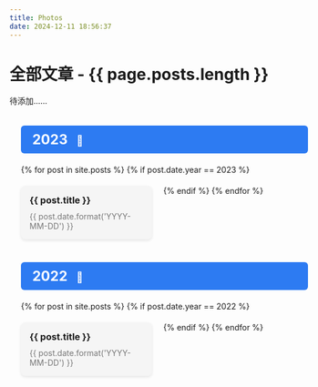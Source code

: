 ```yaml
---
title: Photos
date: 2024-12-11 18:56:37
---
```


# 全部文章 - {{ page.posts.length }}
待添加……
<div class="article-list">

  <!-- 2023年文章 -->
  <div class="year-group">
    <div class="year-header">
      <h2>2023 <span>🐰</span></h2>
    </div>
    <div class="year-articles">
      <!-- Here we loop through the posts from 2023 -->
      {% for post in site.posts %}
        {% if post.date.year == 2023 %}
          <div class="article-card">
            <a href="{{ post.permalink }}" class="article-link">
              <div class="article-title">{{ post.title }}</div>
              <div class="article-meta">
                <span class="article-date">{{ post.date.format('YYYY-MM-DD') }}</span>
              </div>
            </a>
          </div>
        {% endif %}
      {% endfor %}
    </div>
  </div>

  <!-- 2022年文章 -->
  <div class="year-group">
    <div class="year-header">
      <h2>2022 <span>🐛</span></h2>
    </div>
    <div class="year-articles">
      <!-- Here we loop through the posts from 2022 -->
      {% for post in site.posts %}
        {% if post.date.year == 2022 %}
          <div class="article-card">
            <a href="{{ post.permalink }}" class="article-link">
              <div class="article-title">{{ post.title }}</div>
              <div class="article-meta">
                <span class="article-date">{{ post.date.format('YYYY-MM-DD') }}</span>
              </div>
            </a>
          </div>
        {% endif %}
      {% endfor %}
    </div>
  </div>

</div>

<style>
.article-list {
  width: 100%;
  padding: 20px;
}

.year-group {
  margin-bottom: 40px;
}

.year-header {
  background-color: #2d7bf2;
  color: white;
  padding: 10px 20px;
  border-radius: 6px;
  margin-bottom: 20px;
}

.year-header h2 {
  display: inline-block;
  font-size: 24px;
  margin: 0;
}

.year-header span {
  margin-left: 10px;
  font-size: 18px;
}

.year-articles {
  display: flex;
  flex-wrap: wrap;
  gap: 20px;
}

.article-card {
  width: 200px;
  background-color: #f5f5f5;
  padding: 15px;
  border-radius: 8px;
  box-shadow: 0 2px 5px rgba(0, 0, 0, 0.1);
}

.article-link {
  text-decoration: none;
  color: inherit;
}

.article-title {
  font-size: 16px;
  font-weight: bold;
  margin-bottom: 10px;
}

.article-meta {
  font-size: 14px;
  color: #777;
}
</style>

